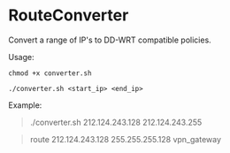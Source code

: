 RouteConverter
==============

Convert a range of IP's to DD-WRT compatible policies. 

Usage:

`chmod +x converter.sh`

`./converter.sh <start_ip> <end_ip>`


Example:

> ./converter.sh 212.124.243.128 212.124.243.255

> route 212.124.243.128 255.255.255.128 vpn_gateway

